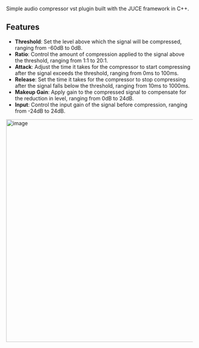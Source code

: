 Simple audio compressor vst plugin built with the JUCE framework in C++.

## Features

- **Threshold**: Set the level above which the signal will be compressed, ranging from -60dB to 0dB.
- **Ratio**: Control the amount of compression applied to the signal above the threshold, ranging from 1:1 to 20:1.
- **Attack**: Adjust the time it takes for the compressor to start compressing after the signal exceeds the threshold, ranging from 0ms to 100ms.
- **Release**: Set the time it takes for the compressor to stop compressing after the signal falls below the threshold, ranging from 10ms to 1000ms.
- **Makeup Gain**: Apply gain to the compressed signal to compensate for the reduction in level, ranging from 0dB to 24dB.
- **Input**: Control the input gain of the signal before compression, ranging from -24dB to 24dB.

<img width="600" alt="image" src="https://github.com/tylerguest/oneComp/assets/83128087/620b3891-c16d-4bd7-929d-0701d96df12e">

